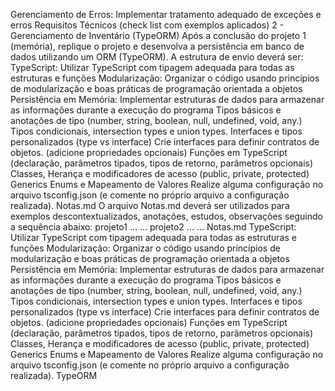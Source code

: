 Gerenciamento de Erros: Implementar tratamento adequado de exceções e erros
Requisitos Técnicos (check list com exemplos aplicados)
2 - Gerenciamento de Inventário (TypeORM)
Após a conclusão do projeto 1 (memória), replique o projeto e desenvolva a persistência em
banco de dados utilizando um ORM (TypeORM).
A estrutura de envio deverá ser:
TypeScript: Utilizar TypeScript com tipagem adequada para todas as estruturas e
funções
Modularização: Organizar o código usando princípios de modularização e boas práticas
de programação orientada a objetos
Persistência em Memória: Implementar estruturas de dados para armazenar as
informações durante a execução do programa
Tipos básicos e anotações de tipo (number, string, boolean, null, undefined, void, any.)
Tipos condicionais, intersection types e union types.
Interfaces e tipos personalizados (type vs interface)
Crie interfaces para definir contratos de objetos. (adicione propriedades opcionais)
Funções em TypeScript (declaração, parâmetros tipados, tipos de retorno, parâmetros
opcionais)
Classes, Herança e modificadores de acesso (public, private, protected)
Generics
Enums e Mapeamento de Valores
Realize alguma configuração no arquivo tsconfig.json (e comente no próprio arquivo a
configuração realizada).
Notas.md
O arquivo Notas.md deverá ser utilizados para exemplos descontextualizados, anotações,
estudos, observações seguindo a sequência abaixo:
projeto1
...
...
projeto2
...
...
Notas.md
TypeScript: Utilizar TypeScript com tipagem adequada para todas as estruturas e
funções
Modularização: Organizar o código usando princípios de modularização e boas práticas
de programação orientada a objetos
Persistência em Memória: Implementar estruturas de dados para armazenar as
informações durante a execução do programa
Tipos básicos e anotações de tipo (number, string, boolean, null, undefined, void, any.)
Tipos condicionais, intersection types e union types.
Interfaces e tipos personalizados (type vs interface)
Crie interfaces para definir contratos de objetos. (adicione propriedades opcionais)
Funções em TypeScript (declaração, parâmetros tipados, tipos de retorno, parâmetros
opcionais)
Classes, Herança e modificadores de acesso (public, private, protected)
Generics
Enums e Mapeamento de Valores
Realize alguma configuração no arquivo tsconfig.json (e comente no próprio arquivo a
configuração realizada).
TypeORM
